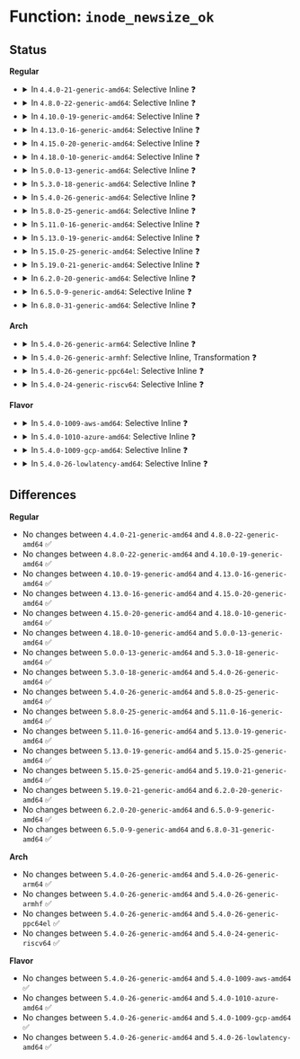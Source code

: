 # Function: <code>inode_newsize_ok</code>

## Status
<b>Regular</b>
<ul>
<li>
<details>
<summary>In <code>4.4.0-21-generic-amd64</code>: Selective Inline ❓</summary>

```c
int inode_newsize_ok(const struct inode * inode, loff_t offset)
```

```json
{
  "name": "inode_newsize_ok",
  "collision_type": "Unique Global",
  "inline_type": "Selective",
  "funcs": [
    {
      "addr": 18446744071581111024,
      "name": "inode_newsize_ok",
      "external": true,
      "loc": "fs/attr.c:141",
      "file": "fs/attr.c",
      "inline": "not declared, inlined",
      "caller_inline": [],
      "caller_func": [
        "mm/shmem.c:shmem_fallocate",
        "fs/attr.c:inode_change_ok",
        "fs/ext4/extents.c:ext4_fallocate",
        "fs/ext4/extents.c:ext4_fallocate",
        "fs/hugetlbfs/inode.c:hugetlbfs_fallocate",
        "fs/ecryptfs/inode.c:ecryptfs_inode_newsize_ok"
      ]
    }
  ],
  "symbols": [
    {
      "addr": 18446744071581111024,
      "name": "inode_newsize_ok",
      "section": ".text",
      "bind": "STB_GLOBAL",
      "size": 106
    }
  ]
}
```
</details>
</li>
<li>
<details>
<summary>In <code>4.8.0-22-generic-amd64</code>: Selective Inline ❓</summary>

```c
int inode_newsize_ok(const struct inode * inode, loff_t offset)
```

```json
{
  "name": "inode_newsize_ok",
  "collision_type": "Unique Global",
  "inline_type": "Selective",
  "funcs": [
    {
      "addr": 18446744071581276704,
      "name": "inode_newsize_ok",
      "external": true,
      "loc": "fs/attr.c:117",
      "file": "fs/attr.c",
      "inline": "not declared, inlined",
      "caller_inline": [],
      "caller_func": [
        "mm/shmem.c:shmem_fallocate",
        "fs/attr.c:inode_change_ok",
        "fs/ext4/extents.c:ext4_fallocate",
        "fs/ext4/extents.c:ext4_fallocate",
        "fs/hugetlbfs/inode.c:hugetlbfs_fallocate",
        "fs/ecryptfs/inode.c:ecryptfs_inode_newsize_ok"
      ]
    }
  ],
  "symbols": [
    {
      "addr": 18446744071581276704,
      "name": "inode_newsize_ok",
      "section": ".text",
      "bind": "STB_GLOBAL",
      "size": 106
    }
  ]
}
```
</details>
</li>
<li>
<details>
<summary>In <code>4.10.0-19-generic-amd64</code>: Selective Inline ❓</summary>

```c
int inode_newsize_ok(const struct inode * inode, loff_t offset)
```

```json
{
  "name": "inode_newsize_ok",
  "collision_type": "Unique Global",
  "inline_type": "Selective",
  "funcs": [
    {
      "addr": 18446744071581354992,
      "name": "inode_newsize_ok",
      "external": true,
      "loc": "fs/attr.c:130",
      "file": "fs/attr.c",
      "inline": "not declared, inlined",
      "caller_inline": [],
      "caller_func": [
        "mm/shmem.c:shmem_fallocate",
        "fs/attr.c:setattr_prepare",
        "fs/ext4/extents.c:ext4_fallocate",
        "fs/ext4/extents.c:ext4_fallocate",
        "fs/hugetlbfs/inode.c:hugetlbfs_fallocate",
        "fs/ecryptfs/inode.c:ecryptfs_inode_newsize_ok"
      ]
    }
  ],
  "symbols": [
    {
      "addr": 18446744071581354992,
      "name": "inode_newsize_ok",
      "section": ".text",
      "bind": "STB_GLOBAL",
      "size": 106
    }
  ]
}
```
</details>
</li>
<li>
<details>
<summary>In <code>4.13.0-16-generic-amd64</code>: Selective Inline ❓</summary>

```c
int inode_newsize_ok(const struct inode * inode, loff_t offset)
```

```json
{
  "name": "inode_newsize_ok",
  "collision_type": "Unique Global",
  "inline_type": "Selective",
  "funcs": [
    {
      "addr": 18446744071581410336,
      "name": "inode_newsize_ok",
      "external": true,
      "loc": "fs/attr.c:131",
      "file": "fs/attr.c",
      "inline": "not declared, inlined",
      "caller_inline": [],
      "caller_func": [
        "mm/shmem.c:shmem_fallocate",
        "fs/attr.c:setattr_prepare",
        "fs/ext4/extents.c:ext4_fallocate",
        "fs/ext4/extents.c:ext4_fallocate",
        "fs/hugetlbfs/inode.c:hugetlbfs_fallocate",
        "fs/ecryptfs/inode.c:ecryptfs_inode_newsize_ok"
      ]
    }
  ],
  "symbols": [
    {
      "addr": 18446744071581410336,
      "name": "inode_newsize_ok",
      "section": ".text",
      "bind": "STB_GLOBAL",
      "size": 106
    }
  ]
}
```
</details>
</li>
<li>
<details>
<summary>In <code>4.15.0-20-generic-amd64</code>: Selective Inline ❓</summary>

```c
int inode_newsize_ok(const struct inode * inode, loff_t offset)
```

```json
{
  "name": "inode_newsize_ok",
  "collision_type": "Unique Global",
  "inline_type": "Selective",
  "funcs": [
    {
      "addr": 18446744071581551936,
      "name": "inode_newsize_ok",
      "external": true,
      "loc": "fs/attr.c:132",
      "file": "fs/attr.c",
      "inline": "not declared, inlined",
      "caller_inline": [],
      "caller_func": [
        "mm/shmem.c:shmem_fallocate",
        "fs/attr.c:setattr_prepare",
        "fs/ext4/extents.c:ext4_fallocate",
        "fs/ext4/extents.c:ext4_fallocate",
        "fs/hugetlbfs/inode.c:hugetlbfs_fallocate",
        "fs/ecryptfs/inode.c:ecryptfs_inode_newsize_ok"
      ]
    }
  ],
  "symbols": [
    {
      "addr": 18446744071581551936,
      "name": "inode_newsize_ok",
      "section": ".text",
      "bind": "STB_GLOBAL",
      "size": 107
    }
  ]
}
```
</details>
</li>
<li>
<details>
<summary>In <code>4.18.0-10-generic-amd64</code>: Selective Inline ❓</summary>

```c
int inode_newsize_ok(const struct inode * inode, loff_t offset)
```

```json
{
  "name": "inode_newsize_ok",
  "collision_type": "Unique Global",
  "inline_type": "Selective",
  "funcs": [
    {
      "addr": 18446744071581708032,
      "name": "inode_newsize_ok",
      "external": true,
      "loc": "fs/attr.c:134",
      "file": "fs/attr.c",
      "inline": "not declared, inlined",
      "caller_inline": [],
      "caller_func": [
        "mm/shmem.c:shmem_fallocate",
        "fs/attr.c:setattr_prepare",
        "fs/ext4/extents.c:ext4_fallocate",
        "fs/ext4/extents.c:ext4_fallocate",
        "fs/hugetlbfs/inode.c:hugetlbfs_fallocate",
        "fs/ecryptfs/inode.c:ecryptfs_inode_newsize_ok"
      ]
    }
  ],
  "symbols": [
    {
      "addr": 18446744071581708032,
      "name": "inode_newsize_ok",
      "section": ".text",
      "bind": "STB_GLOBAL",
      "size": 107
    }
  ]
}
```
</details>
</li>
<li>
<details>
<summary>In <code>5.0.0-13-generic-amd64</code>: Selective Inline ❓</summary>

```c
int inode_newsize_ok(const struct inode * inode, loff_t offset)
```

```json
{
  "name": "inode_newsize_ok",
  "collision_type": "Unique Global",
  "inline_type": "Selective",
  "funcs": [
    {
      "addr": 18446744071581794544,
      "name": "inode_newsize_ok",
      "external": true,
      "loc": "fs/attr.c:135",
      "file": "fs/attr.c",
      "inline": "not declared, inlined",
      "caller_inline": [],
      "caller_func": [
        "mm/shmem.c:shmem_fallocate",
        "fs/attr.c:setattr_prepare",
        "fs/ext4/extents.c:ext4_fallocate",
        "fs/ext4/extents.c:ext4_fallocate",
        "fs/hugetlbfs/inode.c:hugetlbfs_fallocate",
        "fs/ecryptfs/inode.c:ecryptfs_inode_newsize_ok"
      ]
    }
  ],
  "symbols": [
    {
      "addr": 18446744071581794544,
      "name": "inode_newsize_ok",
      "section": ".text",
      "bind": "STB_GLOBAL",
      "size": 107
    }
  ]
}
```
</details>
</li>
<li>
<details>
<summary>In <code>5.3.0-18-generic-amd64</code>: Selective Inline ❓</summary>

```c
int inode_newsize_ok(const struct inode * inode, loff_t offset)
```

```json
{
  "name": "inode_newsize_ok",
  "collision_type": "Unique Global",
  "inline_type": "Selective",
  "funcs": [
    {
      "addr": 18446744071581913360,
      "name": "inode_newsize_ok",
      "external": true,
      "loc": "fs/attr.c:135",
      "file": "fs/attr.c",
      "inline": "not declared, inlined",
      "caller_inline": [],
      "caller_func": [
        "mm/shmem.c:shmem_fallocate",
        "fs/attr.c:setattr_prepare",
        "fs/ext4/extents.c:ext4_fallocate",
        "fs/ext4/extents.c:ext4_zero_range",
        "fs/hugetlbfs/inode.c:hugetlbfs_fallocate",
        "fs/ecryptfs/inode.c:ecryptfs_inode_newsize_ok",
        "fs/fuse/file.c:fuse_file_fallocate"
      ]
    }
  ],
  "symbols": [
    {
      "addr": 18446744071581913360,
      "name": "inode_newsize_ok",
      "section": ".text",
      "bind": "STB_GLOBAL",
      "size": 106
    }
  ]
}
```
</details>
</li>
<li>
<details>
<summary>In <code>5.4.0-26-generic-amd64</code>: Selective Inline ❓</summary>

```c
int inode_newsize_ok(const struct inode * inode, loff_t offset)
```

```json
{
  "name": "inode_newsize_ok",
  "collision_type": "Unique Global",
  "inline_type": "Selective",
  "funcs": [
    {
      "addr": 18446744071581985648,
      "name": "inode_newsize_ok",
      "external": true,
      "loc": "fs/attr.c:135",
      "file": "fs/attr.c",
      "inline": "not declared, inlined",
      "caller_inline": [],
      "caller_func": [
        "mm/shmem.c:shmem_fallocate",
        "fs/attr.c:setattr_prepare",
        "fs/ext4/extents.c:ext4_fallocate",
        "fs/ext4/extents.c:ext4_zero_range",
        "fs/hugetlbfs/inode.c:hugetlbfs_fallocate",
        "fs/ecryptfs/inode.c:ecryptfs_inode_newsize_ok",
        "fs/fuse/file.c:fuse_file_fallocate"
      ]
    }
  ],
  "symbols": [
    {
      "addr": 18446744071581985648,
      "name": "inode_newsize_ok",
      "section": ".text",
      "bind": "STB_GLOBAL",
      "size": 106
    }
  ]
}
```
</details>
</li>
<li>
<details>
<summary>In <code>5.8.0-25-generic-amd64</code>: Selective Inline ❓</summary>

```c
int inode_newsize_ok(const struct inode * inode, loff_t offset)
```

```json
{
  "name": "inode_newsize_ok",
  "collision_type": "Unique Global",
  "inline_type": "Selective",
  "funcs": [
    {
      "addr": 18446744071582219376,
      "name": "inode_newsize_ok",
      "external": true,
      "loc": "fs/attr.c:135",
      "file": "fs/attr.c",
      "inline": "not declared, inlined",
      "caller_inline": [],
      "caller_func": [
        "mm/shmem.c:shmem_fallocate",
        "fs/attr.c:setattr_prepare",
        "fs/buffer.c:generic_cont_expand_simple",
        "fs/ext4/extents.c:ext4_fallocate",
        "fs/ext4/extents.c:ext4_zero_range",
        "fs/hugetlbfs/inode.c:hugetlbfs_fallocate",
        "fs/ecryptfs/inode.c:ecryptfs_setattr",
        "fs/ecryptfs/inode.c:ecryptfs_truncate",
        "fs/fuse/file.c:fuse_file_fallocate"
      ]
    }
  ],
  "symbols": [
    {
      "addr": 18446744071582219376,
      "name": "inode_newsize_ok",
      "section": ".text",
      "bind": "STB_GLOBAL",
      "size": 100
    }
  ]
}
```
</details>
</li>
<li>
<details>
<summary>In <code>5.11.0-16-generic-amd64</code>: Selective Inline ❓</summary>

```c
int inode_newsize_ok(const struct inode * inode, loff_t offset)
```

```json
{
  "name": "inode_newsize_ok",
  "collision_type": "Unique Global",
  "inline_type": "Selective",
  "funcs": [
    {
      "addr": 18446744071582266832,
      "name": "inode_newsize_ok",
      "external": true,
      "loc": "fs/attr.c:135",
      "file": "fs/attr.c",
      "inline": "not declared, inlined",
      "caller_inline": [],
      "caller_func": [
        "mm/shmem.c:shmem_fallocate",
        "fs/attr.c:setattr_prepare",
        "fs/buffer.c:generic_cont_expand_simple",
        "fs/ext4/extents.c:ext4_fallocate",
        "fs/ext4/extents.c:ext4_zero_range",
        "fs/hugetlbfs/inode.c:hugetlbfs_fallocate",
        "fs/ecryptfs/inode.c:ecryptfs_setattr",
        "fs/ecryptfs/inode.c:ecryptfs_truncate",
        "fs/fuse/file.c:fuse_file_fallocate"
      ]
    }
  ],
  "symbols": [
    {
      "addr": 18446744071582266832,
      "name": "inode_newsize_ok",
      "section": ".text",
      "bind": "STB_GLOBAL",
      "size": 100
    }
  ]
}
```
</details>
</li>
<li>
<details>
<summary>In <code>5.13.0-19-generic-amd64</code>: Selective Inline ❓</summary>

```c
int inode_newsize_ok(const struct inode * inode, loff_t offset)
```

```json
{
  "name": "inode_newsize_ok",
  "collision_type": "Unique Global",
  "inline_type": "Selective",
  "funcs": [
    {
      "addr": 18446744071582292176,
      "name": "inode_newsize_ok",
      "external": true,
      "loc": "fs/attr.c:171",
      "file": "fs/attr.c",
      "inline": "not declared, inlined",
      "caller_inline": [],
      "caller_func": [
        "mm/shmem.c:shmem_fallocate",
        "fs/attr.c:setattr_prepare",
        "fs/buffer.c:generic_cont_expand_simple",
        "fs/ext4/extents.c:ext4_fallocate",
        "fs/ext4/extents.c:ext4_zero_range",
        "fs/hugetlbfs/inode.c:hugetlbfs_fallocate",
        "fs/ecryptfs/inode.c:ecryptfs_setattr",
        "fs/ecryptfs/inode.c:ecryptfs_truncate",
        "fs/fuse/file.c:fuse_file_fallocate"
      ]
    }
  ],
  "symbols": [
    {
      "addr": 18446744071582292176,
      "name": "inode_newsize_ok",
      "section": ".text",
      "bind": "STB_GLOBAL",
      "size": 103
    }
  ]
}
```
</details>
</li>
<li>
<details>
<summary>In <code>5.15.0-25-generic-amd64</code>: Selective Inline ❓</summary>

```c
int inode_newsize_ok(const struct inode * inode, loff_t offset)
```

```json
{
  "name": "inode_newsize_ok",
  "collision_type": "Unique Global",
  "inline_type": "Selective",
  "funcs": [
    {
      "addr": 18446744071582610976,
      "name": "inode_newsize_ok",
      "external": true,
      "loc": "fs/attr.c:171",
      "file": "fs/attr.c",
      "inline": "not declared, inlined",
      "caller_inline": [],
      "caller_func": [
        "mm/shmem.c:shmem_fallocate",
        "fs/attr.c:setattr_prepare",
        "fs/buffer.c:generic_cont_expand_simple",
        "fs/ext4/extents.c:ext4_fallocate",
        "fs/ext4/extents.c:ext4_zero_range",
        "fs/hugetlbfs/inode.c:hugetlbfs_fallocate",
        "fs/ecryptfs/inode.c:ecryptfs_setattr",
        "fs/ecryptfs/inode.c:ecryptfs_truncate",
        "fs/fuse/file.c:fuse_file_fallocate"
      ]
    }
  ],
  "symbols": [
    {
      "addr": 18446744071582610976,
      "name": "inode_newsize_ok",
      "section": ".text",
      "bind": "STB_GLOBAL",
      "size": 103
    }
  ]
}
```
</details>
</li>
<li>
<details>
<summary>In <code>5.19.0-21-generic-amd64</code>: Selective Inline ❓</summary>

```c
int inode_newsize_ok(const struct inode * inode, loff_t offset)
```

```json
{
  "name": "inode_newsize_ok",
  "collision_type": "Unique Global",
  "inline_type": "Selective",
  "funcs": [
    {
      "addr": 18446744071583143952,
      "name": "inode_newsize_ok",
      "external": true,
      "loc": "fs/attr.c:185",
      "file": "fs/attr.c",
      "inline": "not declared, inlined",
      "caller_inline": [],
      "caller_func": [
        "mm/shmem.c:shmem_fallocate",
        "fs/attr.c:setattr_prepare",
        "fs/buffer.c:generic_cont_expand_simple",
        "fs/ext4/extents.c:ext4_fallocate",
        "fs/ext4/extents.c:ext4_zero_range",
        "fs/hugetlbfs/inode.c:hugetlbfs_fallocate",
        "fs/ecryptfs/inode.c:ecryptfs_setattr",
        "fs/ecryptfs/inode.c:ecryptfs_truncate",
        "fs/fuse/file.c:fuse_file_fallocate"
      ]
    }
  ],
  "symbols": [
    {
      "addr": 18446744071583143952,
      "name": "inode_newsize_ok",
      "section": ".text",
      "bind": "STB_GLOBAL",
      "size": 161
    }
  ]
}
```
</details>
</li>
<li>
<details>
<summary>In <code>6.2.0-20-generic-amd64</code>: Selective Inline ❓</summary>

```c
int inode_newsize_ok(const struct inode * inode, loff_t offset)
```

```json
{
  "name": "inode_newsize_ok",
  "collision_type": "Unique Global",
  "inline_type": "Selective",
  "funcs": [
    {
      "addr": 18446744071583716064,
      "name": "inode_newsize_ok",
      "external": true,
      "loc": "fs/attr.c:247",
      "file": "fs/attr.c",
      "inline": "not declared, inlined",
      "caller_inline": [],
      "caller_func": [
        "mm/shmem.c:shmem_fallocate",
        "fs/attr.c:setattr_prepare",
        "fs/buffer.c:generic_cont_expand_simple",
        "fs/ext4/extents.c:ext4_fallocate",
        "fs/ext4/extents.c:ext4_zero_range",
        "fs/hugetlbfs/inode.c:hugetlbfs_fallocate",
        "fs/ecryptfs/inode.c:ecryptfs_setattr",
        "fs/ecryptfs/inode.c:ecryptfs_truncate",
        "fs/fuse/file.c:fuse_file_fallocate"
      ]
    }
  ],
  "symbols": [
    {
      "addr": 18446744071583716064,
      "name": "inode_newsize_ok",
      "section": ".text",
      "bind": "STB_GLOBAL",
      "size": 161
    }
  ]
}
```
</details>
</li>
<li>
<details>
<summary>In <code>6.5.0-9-generic-amd64</code>: Selective Inline ❓</summary>

```c
int inode_newsize_ok(const struct inode * inode, loff_t offset)
```

```json
{
  "name": "inode_newsize_ok",
  "collision_type": "Unique Global",
  "inline_type": "Selective",
  "funcs": [
    {
      "addr": 18446744071583934224,
      "name": "inode_newsize_ok",
      "external": true,
      "loc": "fs/attr.c:248",
      "file": "fs/attr.c",
      "inline": "not declared, inlined",
      "caller_inline": [],
      "caller_func": [
        "mm/shmem.c:shmem_fallocate",
        "fs/attr.c:setattr_prepare",
        "fs/buffer.c:generic_cont_expand_simple",
        "fs/ext4/extents.c:ext4_fallocate",
        "fs/ext4/extents.c:ext4_zero_range",
        "fs/hugetlbfs/inode.c:hugetlbfs_fallocate",
        "fs/ecryptfs/inode.c:ecryptfs_setattr",
        "fs/ecryptfs/inode.c:ecryptfs_truncate",
        "fs/fuse/file.c:fuse_file_fallocate"
      ]
    }
  ],
  "symbols": [
    {
      "addr": 18446744071583934224,
      "name": "inode_newsize_ok",
      "section": ".text",
      "bind": "STB_GLOBAL",
      "size": 161
    }
  ]
}
```
</details>
</li>
<li>
<details>
<summary>In <code>6.8.0-31-generic-amd64</code>: Selective Inline ❓</summary>

```c
int inode_newsize_ok(const struct inode * inode, loff_t offset)
```

```json
{
  "name": "inode_newsize_ok",
  "collision_type": "Unique Global",
  "inline_type": "Selective",
  "funcs": [
    {
      "addr": 18446744071584140464,
      "name": "inode_newsize_ok",
      "external": true,
      "loc": "fs/attr.c:248",
      "file": "fs/attr.c",
      "inline": "not declared, inlined",
      "caller_inline": [],
      "caller_func": [
        "mm/shmem.c:shmem_fallocate",
        "fs/attr.c:setattr_prepare",
        "fs/buffer.c:generic_cont_expand_simple",
        "fs/ext4/extents.c:ext4_fallocate",
        "fs/ext4/extents.c:ext4_zero_range",
        "fs/hugetlbfs/inode.c:hugetlbfs_fallocate",
        "fs/ecryptfs/inode.c:ecryptfs_setattr",
        "fs/ecryptfs/inode.c:ecryptfs_truncate",
        "fs/fuse/file.c:fuse_file_fallocate"
      ]
    }
  ],
  "symbols": [
    {
      "addr": 18446744071584140464,
      "name": "inode_newsize_ok",
      "section": ".text",
      "bind": "STB_GLOBAL",
      "size": 161
    }
  ]
}
```
</details>
</li>
</ul>
<b>Arch</b>
<ul>
<li>
<details>
<summary>In <code>5.4.0-26-generic-arm64</code>: Selective Inline ❓</summary>

```c
int inode_newsize_ok(const struct inode * inode, loff_t offset)
```

```json
{
  "name": "inode_newsize_ok",
  "collision_type": "Unique Global",
  "inline_type": "Selective",
  "funcs": [
    {
      "addr": 18446603336493498432,
      "name": "inode_newsize_ok",
      "external": true,
      "loc": "fs/attr.c:135",
      "file": "fs/attr.c",
      "inline": "not declared, inlined",
      "caller_inline": [],
      "caller_func": [
        "mm/shmem.c:shmem_fallocate",
        "fs/attr.c:setattr_prepare",
        "fs/ext4/extents.c:ext4_fallocate",
        "fs/ext4/extents.c:ext4_zero_range",
        "fs/hugetlbfs/inode.c:hugetlbfs_fallocate",
        "fs/ecryptfs/inode.c:ecryptfs_inode_newsize_ok",
        "fs/fuse/file.c:fuse_file_fallocate"
      ]
    }
  ],
  "symbols": [
    {
      "addr": 18446603336493498432,
      "name": "inode_newsize_ok",
      "section": ".text",
      "bind": "STB_GLOBAL",
      "size": 144
    }
  ]
}
```
</details>
</li>
<li>
<details>
<summary>In <code>5.4.0-26-generic-armhf</code>: Selective Inline, Transformation ❓</summary>

```c
int inode_newsize_ok(const struct inode * inode, loff_t offset)
```

```json
{
  "name": "inode_newsize_ok",
  "collision_type": "Unique Global",
  "inline_type": "Selective",
  "funcs": [
    {
      "addr": 3227056500,
      "name": "inode_newsize_ok",
      "external": true,
      "loc": "fs/attr.c:135",
      "file": "fs/attr.c",
      "inline": "not declared, inlined",
      "caller_inline": [
        "fs/attr.c:setattr_prepare"
      ],
      "caller_func": [
        "mm/shmem.c:shmem_fallocate",
        "fs/attr.c:setattr_prepare",
        "fs/ext4/extents.c:ext4_fallocate",
        "fs/ext4/extents.c:ext4_zero_range",
        "fs/ecryptfs/inode.c:ecryptfs_inode_newsize_ok",
        "fs/fuse/file.c:fuse_file_fallocate"
      ]
    }
  ],
  "symbols": [
    {
      "addr": 3227056256,
      "name": "inode_newsize_ok.part.0",
      "section": ".text",
      "bind": "STB_LOCAL",
      "size": 124
    },
    {
      "addr": 3227056380,
      "name": "inode_newsize_ok",
      "section": ".text",
      "bind": "STB_GLOBAL",
      "size": 72
    }
  ]
}
```
</details>
</li>
<li>
<details>
<summary>In <code>5.4.0-26-generic-ppc64el</code>: Selective Inline ❓</summary>

```c
int inode_newsize_ok(const struct inode * inode, loff_t offset)
```

```json
{
  "name": "inode_newsize_ok",
  "collision_type": "Unique Global",
  "inline_type": "Selective",
  "funcs": [
    {
      "addr": 13835058055287060240,
      "name": "inode_newsize_ok",
      "external": true,
      "loc": "fs/attr.c:135",
      "file": "fs/attr.c",
      "inline": "not declared, inlined",
      "caller_inline": [],
      "caller_func": [
        "mm/shmem.c:shmem_fallocate",
        "fs/attr.c:setattr_prepare",
        "fs/buffer.c:generic_cont_expand_simple",
        "fs/ext4/extents.c:ext4_fallocate",
        "fs/ext4/extents.c:ext4_zero_range",
        "fs/hugetlbfs/inode.c:hugetlbfs_fallocate",
        "fs/ecryptfs/inode.c:ecryptfs_inode_newsize_ok",
        "fs/fuse/file.c:fuse_file_fallocate"
      ]
    }
  ],
  "symbols": [
    {
      "addr": 13835058055287060240,
      "name": "inode_newsize_ok",
      "section": ".text",
      "bind": "STB_GLOBAL",
      "size": 172
    }
  ]
}
```
</details>
</li>
<li>
<details>
<summary>In <code>5.4.0-24-generic-riscv64</code>: Selective Inline ❓</summary>

```c
int inode_newsize_ok(const struct inode * inode, loff_t offset)
```

```json
{
  "name": "inode_newsize_ok",
  "collision_type": "Unique Global",
  "inline_type": "Selective",
  "funcs": [
    {
      "addr": 18446743936273171620,
      "name": "inode_newsize_ok",
      "external": true,
      "loc": "fs/attr.c:135",
      "file": "fs/attr.c",
      "inline": "not declared, inlined",
      "caller_inline": [],
      "caller_func": [
        "mm/shmem.c:shmem_fallocate",
        "fs/attr.c:setattr_prepare",
        "fs/ext4/extents.c:ext4_fallocate",
        "fs/ext4/extents.c:ext4_zero_range",
        "fs/hugetlbfs/inode.c:hugetlbfs_fallocate",
        "fs/ecryptfs/inode.c:ecryptfs_inode_newsize_ok",
        "fs/fuse/file.c:fuse_file_fallocate"
      ]
    }
  ],
  "symbols": [
    {
      "addr": 18446743936273171620,
      "name": "inode_newsize_ok",
      "section": ".text",
      "bind": "STB_GLOBAL",
      "size": 108
    }
  ]
}
```
</details>
</li>
</ul>
<b>Flavor</b>
<ul>
<li>
<details>
<summary>In <code>5.4.0-1009-aws-amd64</code>: Selective Inline ❓</summary>

```c
int inode_newsize_ok(const struct inode * inode, loff_t offset)
```

```json
{
  "name": "inode_newsize_ok",
  "collision_type": "Unique Global",
  "inline_type": "Selective",
  "funcs": [
    {
      "addr": 18446744071581954384,
      "name": "inode_newsize_ok",
      "external": true,
      "loc": "fs/attr.c:135",
      "file": "fs/attr.c",
      "inline": "not declared, inlined",
      "caller_inline": [],
      "caller_func": [
        "mm/shmem.c:shmem_fallocate",
        "fs/attr.c:setattr_prepare",
        "fs/ext4/extents.c:ext4_fallocate",
        "fs/ext4/extents.c:ext4_zero_range",
        "fs/hugetlbfs/inode.c:hugetlbfs_fallocate",
        "fs/ecryptfs/inode.c:ecryptfs_inode_newsize_ok",
        "fs/fuse/file.c:fuse_file_fallocate"
      ]
    }
  ],
  "symbols": [
    {
      "addr": 18446744071581954384,
      "name": "inode_newsize_ok",
      "section": ".text",
      "bind": "STB_GLOBAL",
      "size": 106
    }
  ]
}
```
</details>
</li>
<li>
<details>
<summary>In <code>5.4.0-1010-azure-amd64</code>: Selective Inline ❓</summary>

```c
int inode_newsize_ok(const struct inode * inode, loff_t offset)
```

```json
{
  "name": "inode_newsize_ok",
  "collision_type": "Unique Global",
  "inline_type": "Selective",
  "funcs": [
    {
      "addr": 18446744071581891952,
      "name": "inode_newsize_ok",
      "external": true,
      "loc": "fs/attr.c:135",
      "file": "fs/attr.c",
      "inline": "not declared, inlined",
      "caller_inline": [],
      "caller_func": [
        "mm/shmem.c:shmem_fallocate",
        "fs/attr.c:setattr_prepare",
        "fs/ext4/extents.c:ext4_fallocate",
        "fs/ext4/extents.c:ext4_zero_range",
        "fs/hugetlbfs/inode.c:hugetlbfs_fallocate",
        "fs/ecryptfs/inode.c:ecryptfs_inode_newsize_ok",
        "fs/fuse/file.c:fuse_file_fallocate"
      ]
    }
  ],
  "symbols": [
    {
      "addr": 18446744071581891952,
      "name": "inode_newsize_ok",
      "section": ".text",
      "bind": "STB_GLOBAL",
      "size": 106
    }
  ]
}
```
</details>
</li>
<li>
<details>
<summary>In <code>5.4.0-1009-gcp-amd64</code>: Selective Inline ❓</summary>

```c
int inode_newsize_ok(const struct inode * inode, loff_t offset)
```

```json
{
  "name": "inode_newsize_ok",
  "collision_type": "Unique Global",
  "inline_type": "Selective",
  "funcs": [
    {
      "addr": 18446744071581945696,
      "name": "inode_newsize_ok",
      "external": true,
      "loc": "fs/attr.c:135",
      "file": "fs/attr.c",
      "inline": "not declared, inlined",
      "caller_inline": [],
      "caller_func": [
        "mm/shmem.c:shmem_fallocate",
        "fs/attr.c:setattr_prepare",
        "fs/ext4/extents.c:ext4_fallocate",
        "fs/ext4/extents.c:ext4_zero_range",
        "fs/hugetlbfs/inode.c:hugetlbfs_fallocate",
        "fs/ecryptfs/inode.c:ecryptfs_inode_newsize_ok",
        "fs/fuse/file.c:fuse_file_fallocate"
      ]
    }
  ],
  "symbols": [
    {
      "addr": 18446744071581945696,
      "name": "inode_newsize_ok",
      "section": ".text",
      "bind": "STB_GLOBAL",
      "size": 106
    }
  ]
}
```
</details>
</li>
<li>
<details>
<summary>In <code>5.4.0-26-lowlatency-amd64</code>: Selective Inline ❓</summary>

```c
int inode_newsize_ok(const struct inode * inode, loff_t offset)
```

```json
{
  "name": "inode_newsize_ok",
  "collision_type": "Unique Global",
  "inline_type": "Selective",
  "funcs": [
    {
      "addr": 18446744071582015728,
      "name": "inode_newsize_ok",
      "external": true,
      "loc": "fs/attr.c:135",
      "file": "fs/attr.c",
      "inline": "not declared, inlined",
      "caller_inline": [],
      "caller_func": [
        "mm/shmem.c:shmem_fallocate",
        "fs/attr.c:setattr_prepare",
        "fs/ext4/extents.c:ext4_fallocate",
        "fs/ext4/extents.c:ext4_zero_range",
        "fs/hugetlbfs/inode.c:hugetlbfs_fallocate",
        "fs/ecryptfs/inode.c:ecryptfs_inode_newsize_ok",
        "fs/fuse/file.c:fuse_file_fallocate"
      ]
    }
  ],
  "symbols": [
    {
      "addr": 18446744071582015728,
      "name": "inode_newsize_ok",
      "section": ".text",
      "bind": "STB_GLOBAL",
      "size": 106
    }
  ]
}
```
</details>
</li>
</ul>

## Differences
<b>Regular</b>
<ul>
<li>
No changes between <code>4.4.0-21-generic-amd64</code> and <code>4.8.0-22-generic-amd64</code> ✅
</li>
<li>
No changes between <code>4.8.0-22-generic-amd64</code> and <code>4.10.0-19-generic-amd64</code> ✅
</li>
<li>
No changes between <code>4.10.0-19-generic-amd64</code> and <code>4.13.0-16-generic-amd64</code> ✅
</li>
<li>
No changes between <code>4.13.0-16-generic-amd64</code> and <code>4.15.0-20-generic-amd64</code> ✅
</li>
<li>
No changes between <code>4.15.0-20-generic-amd64</code> and <code>4.18.0-10-generic-amd64</code> ✅
</li>
<li>
No changes between <code>4.18.0-10-generic-amd64</code> and <code>5.0.0-13-generic-amd64</code> ✅
</li>
<li>
No changes between <code>5.0.0-13-generic-amd64</code> and <code>5.3.0-18-generic-amd64</code> ✅
</li>
<li>
No changes between <code>5.3.0-18-generic-amd64</code> and <code>5.4.0-26-generic-amd64</code> ✅
</li>
<li>
No changes between <code>5.4.0-26-generic-amd64</code> and <code>5.8.0-25-generic-amd64</code> ✅
</li>
<li>
No changes between <code>5.8.0-25-generic-amd64</code> and <code>5.11.0-16-generic-amd64</code> ✅
</li>
<li>
No changes between <code>5.11.0-16-generic-amd64</code> and <code>5.13.0-19-generic-amd64</code> ✅
</li>
<li>
No changes between <code>5.13.0-19-generic-amd64</code> and <code>5.15.0-25-generic-amd64</code> ✅
</li>
<li>
No changes between <code>5.15.0-25-generic-amd64</code> and <code>5.19.0-21-generic-amd64</code> ✅
</li>
<li>
No changes between <code>5.19.0-21-generic-amd64</code> and <code>6.2.0-20-generic-amd64</code> ✅
</li>
<li>
No changes between <code>6.2.0-20-generic-amd64</code> and <code>6.5.0-9-generic-amd64</code> ✅
</li>
<li>
No changes between <code>6.5.0-9-generic-amd64</code> and <code>6.8.0-31-generic-amd64</code> ✅
</li>
</ul>
<b>Arch</b>
<ul>
<li>
No changes between <code>5.4.0-26-generic-amd64</code> and <code>5.4.0-26-generic-arm64</code> ✅
</li>
<li>
No changes between <code>5.4.0-26-generic-amd64</code> and <code>5.4.0-26-generic-armhf</code> ✅
</li>
<li>
No changes between <code>5.4.0-26-generic-amd64</code> and <code>5.4.0-26-generic-ppc64el</code> ✅
</li>
<li>
No changes between <code>5.4.0-26-generic-amd64</code> and <code>5.4.0-24-generic-riscv64</code> ✅
</li>
</ul>
<b>Flavor</b>
<ul>
<li>
No changes between <code>5.4.0-26-generic-amd64</code> and <code>5.4.0-1009-aws-amd64</code> ✅
</li>
<li>
No changes between <code>5.4.0-26-generic-amd64</code> and <code>5.4.0-1010-azure-amd64</code> ✅
</li>
<li>
No changes between <code>5.4.0-26-generic-amd64</code> and <code>5.4.0-1009-gcp-amd64</code> ✅
</li>
<li>
No changes between <code>5.4.0-26-generic-amd64</code> and <code>5.4.0-26-lowlatency-amd64</code> ✅
</li>
</ul>
